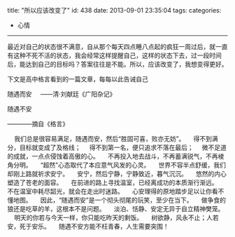 title: "所以应该改变了"
id: 438
date: 2013-09-01 23:35:04
tags: 
categories: 
- 心情
---

最近对自己的状态很不满意，自从那个每天四点睡八点起的疯狂一周过后，就一直有这种不死不活的状态，我会经常这样提醒自己，这样的状态下去，过一段时间后，能达到自己的目标吗？答案往往是不能。所以，应该改变了，我想变得更好。

下文是高中格言看到的一篇文章，每每以此告诫自己

<!-- more -->

随遇而安
    ——清·刘献廷《广阳杂记》

随遇不安

————摘自《格言》

    我们总是很容易满足，随遇而安，然后“胜固可喜，败亦无妨”。
    得不到满分，目标就变成了及格线；
    得不到第一名，便只追求不落在最后；
    微不足道的成就，一点点侵蚀着高傲的心。
    不再投入地去战斗，不再蓄满锐气，不再棱角分明。
    “超然”心态取代了本应意气风发的心灵。
    世界不容半点舒缓，我们却刚上路就祈求安宁。
    安宁，然后宁静，宁静致近，暮气沉沉。
    悠然的内心塑造了苍老的面容。
    在前进的路上寻找温室，已经离成功的本质渐行渐远。
    不在温室中耗尽韶光，就会在走出时迷路。
    心安理得的原地踏步足以让你看不懂地图。
    因此，“随遇而安”是一个彻头彻尾的玩笑，至少在当下。
    做争食的狼还是吃草的羊，这根本不是问题。
    淡泊、恬静、安定无异于自立精神樊笼。
    明天的你若与今天一样，你只能吃昨天的剩饭。
    树欲静，风永不止；人若安，死于安乐。
    随遇不安方能不枉青春，人生需要突围！